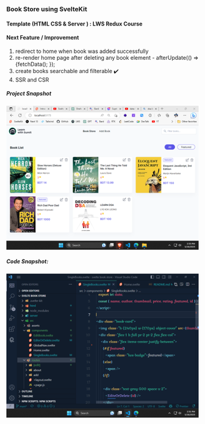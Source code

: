 ### Book Store using SvelteKit

#### Template (HTML CSS & Server ) : LWS Redux Course

#### Next Feature / Improvement

1. redirect to home when book was added successfully
2. re-render home page after deleting any book element - afterUpdate(() => {fetchData(); });
3. create books searchable and filterable ✔️
4. SSR and CSR

##### Project Snapshot

<img src="./static/project_Snapshot.png" />

##### Code Snapshot:

<img src="./static/code_Snapshot.png" />
